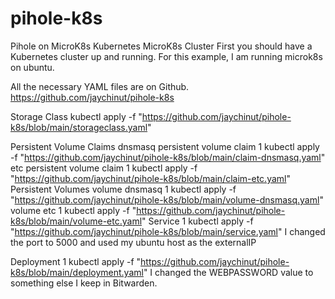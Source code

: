 # pihole-k8s
Pihole on MicroK8s Kubernetes
MicroK8s Cluster
First you should have a Kubernetes cluster up and running.  For this example, I am running microk8s on ubuntu.

All the necessary YAML files are on Github. https://github.com/jaychinut/pihole-k8s

Storage Class
kubectl apply -f "https://github.com/jaychinut/pihole-k8s/blob/main/storageclass.yaml"

Persistent Volume Claims
dnsmasq persistent volume claim
1
kubectl apply -f "https://github.com/jaychinut/pihole-k8s/blob/main/claim-dnsmasq.yaml"
etc persistent volume claim
1
kubectl apply -f "https://github.com/jaychinut/pihole-k8s/blob/main/claim-etc.yaml"
Persistent Volumes
volume dnsmasq
1
kubectl apply -f "https://github.com/jaychinut/pihole-k8s/blob/main/volume-dnsmasq.yaml"
volume etc
1
kubectl apply -f "https://github.com/jaychinut/pihole-k8s/blob/main/volume-etc.yaml"
Service
1
kubectl apply -f "https://github.com/jaychinut/pihole-k8s/blob/main/service.yaml"
I changed the port to 5000 and used my ubuntu host as the externalIP

Deployment
1
kubectl apply -f "https://github.com/jaychinut/pihole-k8s/blob/main/deployment.yaml"
I changed the WEBPASSWORD value to something else I keep in Bitwarden.
